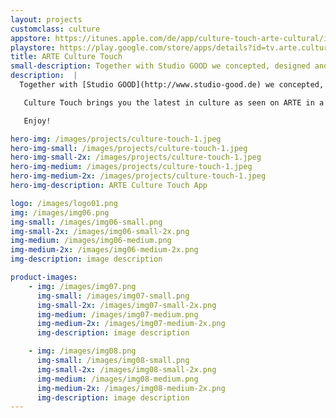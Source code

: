 ```yaml
---
layout: projects
customclass: culture
appstore: https://itunes.apple.com/de/app/culture-touch-arte-cultural/id932880916?mt=8
playstore: https://play.google.com/store/apps/details?id=tv.arte.culturetouch
title: ARTE Culture Touch
small-description: Together with Studio GOOD we concepted, designed and built a tablet magazine for ARTE to promote the great cultural content available on ARTE.
description:  |
  Together with [Studio GOOD](http://www.studio-good.de) we concepted, designed and built a tablet magazine for ARTE to promote the great cultural content available on ARTE. In addition to the app we also built a backend for letting the editors create the beautiful multimedia issues that make up Culture Touch.

   Culture Touch brings you the latest in culture as seen on ARTE in a digital weekly magazine. Every Friday, Culture Touch features a selection of the most interesting exhibitions, shows, films, books, albums and events to keep you up to date with the most interesting cultural gems.

   Enjoy!

hero-img: /images/projects/culture-touch-1.jpeg
hero-img-small: /images/projects/culture-touch-1.jpeg
hero-img-small-2x: /images/projects/culture-touch-1.jpeg
hero-img-medium: /images/projects/culture-touch-1.jpeg
hero-img-medium-2x: /images/projects/culture-touch-1.jpeg
hero-img-description: ARTE Culture Touch App

logo: /images/logo01.png
img: /images/img06.png
img-small: /images/img06-small.png
img-small-2x: /images/img06-small-2x.png
img-medium: /images/img06-medium.png
img-medium-2x: /images/img06-medium-2x.png
img-description: image description

product-images:
    - img: /images/img07.png
      img-small: /images/img07-small.png
      img-small-2x: /images/img07-small-2x.png
      img-medium: /images/img07-medium.png
      img-medium-2x: /images/img07-medium-2x.png
      img-description: image description

    - img: /images/img08.png
      img-small: /images/img08-small.png
      img-small-2x: /images/img08-small-2x.png
      img-medium: /images/img08-medium.png
      img-medium-2x: /images/img08-medium-2x.png
      img-description: image description
---
```

